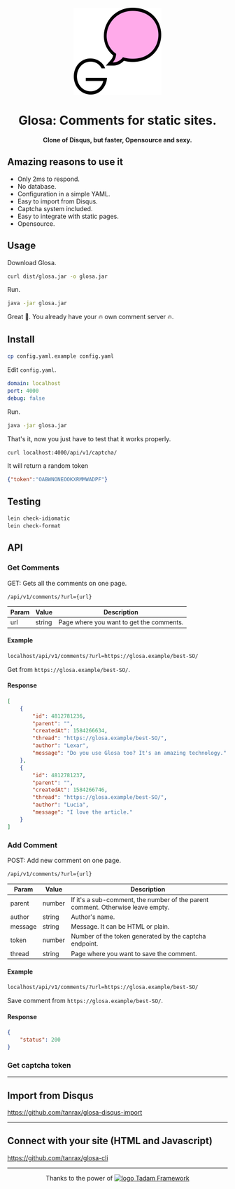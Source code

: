 <p align="center">
  <img src="logo.png" alt="logo" width="200"> 
</p>
<h1 align="center">Glosa: Comments for static sites.</h1>
<p align="center">
   <strong >Clone of Disqus, but faster, Opensource and sexy.</strong>
</p>

## Amazing reasons to use it

- Only 2ms to respond.
- No database.
- Configuration in a simple YAML.
- Easy to import from Disqus.
- Captcha system included.
- Easy to integrate with static pages.
- Opensource.

## Usage

Download Glosa.

``` sh
curl dist/glosa.jar -o glosa.jar
```

Run.

```sh
java -jar glosa.jar
```

Great 🎉. You already have your 🔥 own comment server 🔥.

## Install

``` sh
cp config.yaml.example config.yaml
```

Edit `config.yaml`.

``` yaml
domain: localhost
port: 4000
debug: false
```

Run.

``` sh
java -jar glosa.jar
```

That's it, now you just have to test that it works properly.

``` sh
curl localhost:4000/api/v1/captcha/
```

It will return a random token

``` json
{"token":"OABWNONEOOKXRMMWADPF"}
```

## Testing

``` sh
lein check-idiomatic
lein check-format
```

## API

### Get Comments

GET: Gets all the comments on one page.

``` sh
/api/v1/comments/?url={url}
```

| Param | Value  | Description |
|---|---|---|
| url  | string | Page where you want to get the comments. |

#### Example

``` sh
localhost/api/v1/comments/?url=https://glosa.example/best-SO/
```

Get from `https://glosa.example/best-SO/`.

#### Response

``` json
[
    {
        "id": 4812781236,
        "parent": "",
        "createdAt": 1584266634,
        "thread": "https://glosa.example/best-SO/",
        "author": "Lexar",
        "message": "Do you use Glosa too? It's an amazing technology."
    },
    {
        "id": 4812781237,
        "parent": "",
        "createdAt": 1584266746,
        "thread": "https://glosa.example/best-SO/",
        "author": "Lucia",
        "message": "I love the article."
    }
]
```

### Add Comment

POST: Add new comment on one page.

``` sh
/api/v1/comments/?url={url}
```

| Param | Value | Description |
|---|---|---|
| parent  | number | If it's a sub-comment, the number of the parent comment. Otherwise leave empty. |
| author  | string | Author's name. |
| message  | string | Message. It can be HTML or plain. |
| token  | number | Number of the token generated by the captcha endpoint. |
| thread  | string | Page where you want to save the comment. |

#### Example

``` sh
localhost/api/v1/comments/?url=https://glosa.example/best-SO/
```

Save comment from `https://glosa.example/best-SO/`.

#### Response

``` json
{
    "status": 200
}
```


### Get captcha token

---

## Import from Disqus
https://github.com/tanrax/glosa-disqus-import

---

## Connect with your site (HTML and Javascript)
https://github.com/tanrax/glosa-cli

---

<p align="center">
  Thanks to the power of <a href="https://tadam-framework.dev/"><img src="https://avatars3.githubusercontent.com/u/54397807?s=50&v=4" alt="logo" width="50"> Tadam Framework</a>
</p>

